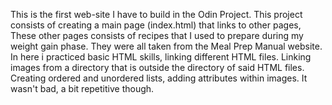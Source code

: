 This is the first web-site I have to build in the Odin Project. 
This project consists of creating a main page (index.html) that links to other pages, 
These other pages consists of recipes that I used to prepare during my weight gain phase. 
They were all taken from the Meal Prep Manual website.
In here i practiced basic HTML skills, linking different HTML files. Linking images from a directory that is outside the directory of said HTML files.
Creating ordered and unordered lists, adding attributes within images.
It wasn't bad, a bit repetitive though.
